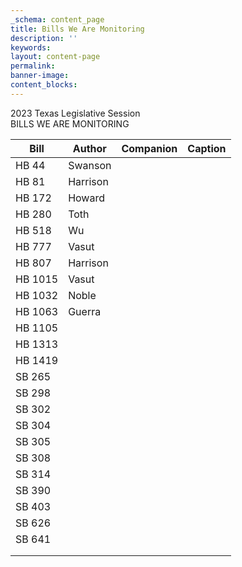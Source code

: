 ```yaml
---
_schema: content_page
title: Bills We Are Monitoring
description: ''
keywords:
layout: content-page
permalink:
banner-image:
content_blocks:
---
```

​​​​​​2023 Texas Legislative Session<br>BILLS WE ARE MONITORING

| Bill | Author | Companion | Caption |
| --- | --- | --- | --- |
| HB 44 | Swanson |  | |
| HB 81 | Harrison |  | |
| HB 172 | Howard |  | |
| HB 280 | Toth |  | |
| HB 518 | Wu |  | |
| HB 777 | Vasut |  | |
| HB 807 | Harrison |  | |
| HB 1015 | Vasut |  | |
| HB 1032 | Noble |  | |
| HB 1063 | Guerra |  | |
| HB 1105 |  |  | |
| HB 1313 |  |  | |
| HB 1419 |  |  | |
| SB 265 |  |  | |
| SB 298 |  |  | |
| SB 302 |  |  | |
| SB 304 |  |  | |
| SB 305 |  |  | |
| SB 308 |  |  | |
| SB 314 |  |  | |
| SB 390 |  |  | |
| SB 403 |  |  | |
| SB 626 |  |  | |
| SB 641 |  |  | |
|  |  |  | |
|  |  |  | |

&nbsp;